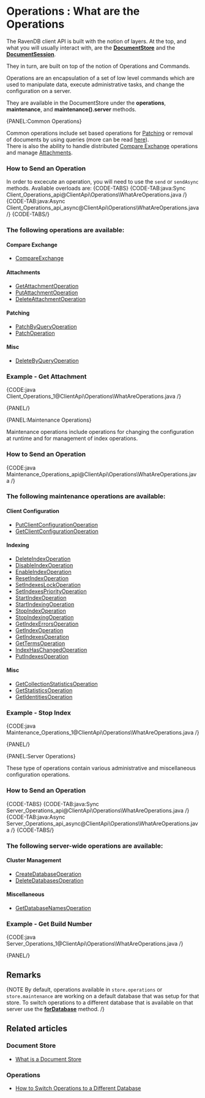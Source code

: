 # Operations : What are the Operations

The RavenDB client API is built with the notion of layers. At the top, and what you will usually interact with, are the **[DocumentStore](../../client-api/what-is-a-document-store)** and the **[DocumentSession](../../client-api/session/what-is-a-session-and-how-does-it-work)**.

They in turn, are built on top of the notion of Operations and Commands.

Operations are an encapsulation of a set of low level commands which are used to manipulate data, execute administrative tasks, and change the configuration on a server.  

They are available in the DocumentStore under the **operations**, **maintenance**, and **maintenance().server** methods.

{PANEL:Common Operations}

Common operations include set based operations for [Patching](../../client-api/operations/patching/set-based) or removal of documents by using queries (more can be read [here](../../client-api/operations/delete-by-query)).  
There is also the ability to handle distributed [Compare Exchange](../../client-api/operations/compare-exchange/overview) operations and manage [Attachments](../../client-api/operations/attachments/get-attachment).

### How to Send an Operation

In order to excecute an operation, you will need to use the `send` or `sendAsync` methods. Avaliable overloads are:
{CODE-TABS}
{CODE-TAB:java:Sync Client_Operations_api@ClientApi\Operations\WhatAreOperations.java /}
{CODE-TAB:java:Async Client_Operations_api_async@ClientApi\Operations\WhatAreOperations.java /}
{CODE-TABS/}

### The following operations are available:

#### Compare Exchange

* [CompareExchange](../../client-api/operations/compare-exchange/overview)   

#### Attachments

* [GetAttachmentOperation](../../client-api/operations/attachments/get-attachment)
* [PutAttachmentOperation](../../client-api/operations/attachments/put-attachment)
* [DeleteAttachmentOperation](../../client-api/operations/attachments/delete-attachment)

#### Patching

* [PatchByQueryOperation](../../client-api/operations/patching/set-based)   
* [PatchOperation](../../client-api/operations/patching/single-document)   

#### Misc

* [DeleteByQueryOperation](../../client-api/operations/delete-by-query)   

### Example - Get Attachment

{CODE:java Client_Operations_1@ClientApi\Operations\WhatAreOperations.java /}

{PANEL/}

{PANEL:Maintenance Operations}

Maintenance operations include operations for changing the configuration at runtime and for management of index operations.

### How to Send an Operation

{CODE:java Maintenance_Operations_api@ClientApi\Operations\WhatAreOperations.java /}

### The following maintenance operations are available:

#### Client Configuration

* [PutClientConfigurationOperation](../../client-api/operations/maintenance/configuration/put-client-configuration)   
* [GetClientConfigurationOperation](../../client-api/operations/maintenance/configuration/get-client-configuration)   

#### Indexing

* [DeleteIndexOperation](../../client-api/operations/maintenance/indexes/delete-index)   
* [DisableIndexOperation](../../client-api/operations/maintenance/indexes/disable-index)   
* [EnableIndexOperation](../../client-api/operations/maintenance/indexes/enable-index)   
* [ResetIndexOperation](../../client-api/operations/maintenance/indexes/reset-index)   
* [SetIndexesLockOperation](../../client-api/operations/maintenance/indexes/set-index-lock)   
* [SetIndexesPriorityOperation](../../client-api/operations/maintenance/indexes/set-index-priority)  
* [StartIndexOperation](../../client-api/operations/maintenance/indexes/start-index)   
* [StartIndexingOperation](../../client-api/operations/maintenance/indexes/start-indexing)   
* [StopIndexOperation](../../client-api/operations/maintenance/indexes/stop-index)   
* [StopIndexingOperation](../../client-api/operations/maintenance/indexes/stop-indexing)   
* [GetIndexErrorsOperation](../../client-api/operations/maintenance/indexes/get-index-errors)   
* [GetIndexOperation](../../client-api/operations/maintenance/indexes/get-index)   
* [GetIndexesOperation](../../client-api/operations/maintenance/indexes/get-indexes)   
* [GetTermsOperation](../../client-api/operations/maintenance/indexes/get-terms)   
* [IndexHasChangedOperation](../../client-api/operations/maintenance/indexes/index-has-changed)   
* [PutIndexesOperation](../../client-api/operations/maintenance/indexes/put-indexes)   

#### Misc

* [GetCollectionStatisticsOperation](../../client-api/operations/maintenance/get-collection-statistics)   
* [GetStatisticsOperation](../../client-api/operations/maintenance/get-statistics)     
* [GetIdentitiesOperation](../../client-api/operations/maintenance/identities/get-identities)   

### Example - Stop Index

{CODE:java Maintenance_Operations_1@ClientApi\Operations\WhatAreOperations.java /}

{PANEL/}

{PANEL:Server Operations}

These type of operations contain various administrative and miscellaneous configuration operations.

### How to Send an Operation

{CODE-TABS}
{CODE-TAB:java:Sync Server_Operations_api@ClientApi\Operations\WhatAreOperations.java /}
{CODE-TAB:java:Async Server_Operations_api_async@ClientApi\Operations\WhatAreOperations.java /}
{CODE-TABS/}

### The following server-wide operations are available:


#### Cluster Management

* [CreateDatabaseOperation](../../client-api/operations/server-wide/create-database)   
* [DeleteDatabasesOperation](../../client-api/operations/server-wide/delete-database)   

#### Miscellaneous

* [GetDatabaseNamesOperation](../../client-api/operations/server-wide/get-database-names)   

### Example - Get Build Number

{CODE:java Server_Operations_1@ClientApi\Operations\WhatAreOperations.java /}

{PANEL/}

## Remarks

{NOTE By default, operations available in `store.operations` or `store.maintenance` are working on a default database that was setup for that store. To switch operations to a different database that is available on that server use the **[forDatabase](../../client-api/operations/how-to/switch-operations-to-a-different-database)** method. /}

## Related articles

### Document Store

- [What is a Document Store](../../client-api/what-is-a-document-store)

### Operations

- [How to Switch Operations to a Different Database](../../client-api/operations/how-to/switch-operations-to-a-different-database)
